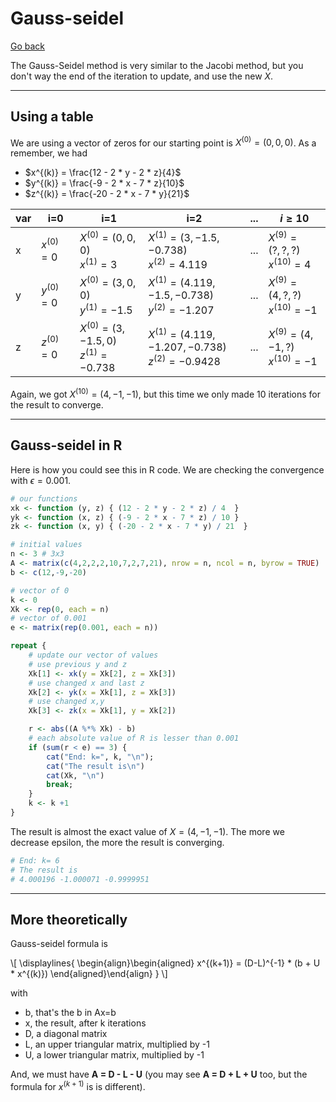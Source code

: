 # Gauss-seidel

[Go back](../index.md)

The Gauss-Seidel method is very similar to the Jacobi method, but you don't way the end of the iteration to update, and use the new $X$.

<hr class="sl">

## Using a table

We are using a vector of zeros for our starting point is $X^{(0)} = (0,0,0)$. As a remember, we had

* $x^{(k)} = \frac{12 - 2 * y - 2 * z}{4}$
* $y^{(k)} = \frac{-9 - 2 * x - 7 * z}{10}$
* $z^{(k)} = \frac{-20 - 2 * x - 7 * y}{21}$

| var | i=0 | i=1 | i=2 | ... | $i\ge10$ |
| ------ | ------ | ------ | ------ | ------ | ------ |
| x | $x^{(0)} = 0$ | $X^{(0)} = (0,0,0)$ <br> $x^{(1)} = 3$ | $X^{(1)} = (3, -1.5, -0.738)$ <br> $x^{(2)} = 4.119$ | ... | $X^{(9)} = (?,?,?)$ <br> $x^{(10)} = 4$ |
| y | $y^{(0)} = 0$ | $X^{(0)} = (3,0,0)$ <br> $y^{(1)} = -1.5$ | $X^{(1)} = (4.119, -1.5, -0.738)$ <br> $y^{(2)} = -1.207$ | ... | $X^{(9)} = (4,?,?)$ <br> $x^{(10)} = -1$ |
| z | $z^{(0)} = 0$ | $X^{(0)} = (3,-1.5, 0)$ <br> $z^{(1)} = -0.738$ | $X^{(1)} = (4.119, -1.207, -0.738)$ <br> $z^{(2)} = -0.9428$ | ... | $X^{(9)} = (4,-1,?)$ <br> $x^{(10)} = -1$ |

Again, we got $X^{(10)} = (4,-1,-1)$, but this time we only made 10 iterations for the result to converge.

<hr class="sr">

## Gauss-seidel in R

Here is how you could see this in R code. We are checking the convergence with $\epsilon = 0.001$.

```r
# our functions
xk <- function (y, z) { (12 - 2 * y - 2 * z) / 4  }
yk <- function (x, z) { (-9 - 2 * x - 7 * z) / 10 }
zk <- function (x, y) { (-20 - 2 * x - 7 * y) / 21  }

# initial values
n <- 3 # 3x3
A <- matrix(c(4,2,2,2,10,7,2,7,21), nrow = n, ncol = n, byrow = TRUE)
b <- c(12,-9,-20)

# vector of 0
k <- 0
Xk <- rep(0, each = n)
# vector of 0.001
e <- matrix(rep(0.001, each = n))

repeat {
	# update our vector of values
	# use previous y and z
	Xk[1] <- xk(y = Xk[2], z = Xk[3])
	# use changed x and last z
	Xk[2] <- yk(x = Xk[1], z = Xk[3])
	# use changed x,y
	Xk[3] <- zk(x = Xk[1], y = Xk[2])

	r <- abs((A %*% Xk) - b)
	# each absolute value of R is lesser than 0.001
	if (sum(r < e) == 3) {
		cat("End: k=", k, "\n");
		cat("The result is\n")
		cat(Xk, "\n")
		break;
	}
	k <- k +1
}
```

The result is almost the exact value of $X = (4,-1,-1)$. The more we decrease epsilon, the more the result is converging.

```r
# End: k= 6
# The result is
# 4.000196 -1.000071 -0.9999951
```

<hr class="sl">

## More theoretically

Gauss-seidel formula is
<div>
  \[
    \displaylines{
      \begin{align}\begin{aligned}
    x^{(k+1)} = (D-L)^{-1} * (b + U * x^{(k)})
    \end{aligned}\end{align}
    }
  \]
</div>

with

* b, that's the b in Ax=b
* x, the result, after k iterations
* D, a diagonal matrix
* L, an upper triangular matrix, multiplied by -1
* U, a lower triangular matrix, multiplied by -1

And, we must have **A = D - L - U** <span class="tms">(you may see **A = D + L + U** too, but the formula for $x^{(k+1)}$ is is different)</span>.